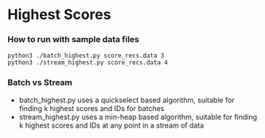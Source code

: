 # Highest Scores

###  How to run with sample data files
```
python3 ./batch_highest.py score_recs.data 3
python3 ./stream_highest.py score_recs.data 4
```
###  Batch vs Stream
* batch_highest.py uses a quickselect based algorithm, suitable for finding k highest scores and IDs for batches
* stream_highest.py uses a min-heap based algorithm, suitable for finding k highest scores and IDs at any point in a stream of data 
